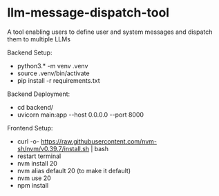 # llm-message-dispatch-tool
A tool enabling users to define user and system messages and dispatch them to multiple LLMs

Backend Setup:
- python3.* -m venv .venv
- source .venv/bin/activate
- pip install -r requirements.txt

Backend Deployment:
- cd backend/
- uvicorn main:app --host 0.0.0.0 --port 8000

Frontend Setup:
- curl -o- https://raw.githubusercontent.com/nvm-sh/nvm/v0.39.7/install.sh | bash
- restart terminal
- nvm install 20
- nvm alias default 20 (to make it default)
- nvm use 20
- npm install